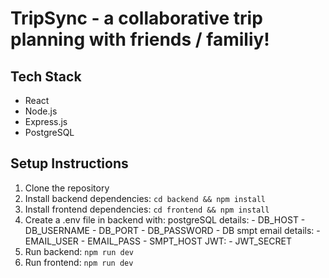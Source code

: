 # TripSync - a collaborative trip planning with friends / familiy!

## Tech Stack
- React
- Node.js
- Express.js
- PostgreSQL

## Setup Instructions
1. Clone the repository
2. Install backend dependencies: `cd backend && npm install`
3. Install frontend dependencies: `cd frontend && npm install`
4. Create a .env file in backend with:
   postgreSQL details:
       - DB_HOST
       - DB_USERNAME
       - DB_PORT
       - DB_PASSWORD
       - DB
     smpt email details:
       - EMAIL_USER
       - EMAIL_PASS
       - SMPT_HOST
   JWT:
       - JWT_SECRET
6. Run backend: `npm run dev`
7. Run frontend: `npm run dev`

